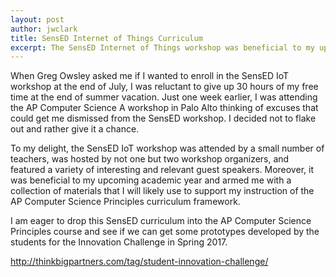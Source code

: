 ```yaml
---
layout: post
author: jwclark
title: SensED Internet of Things Curriculum
excerpt: The SensED Internet of Things workshop was beneficial to my upcoming academic year and armed me with a collection of materials that I will likely use to support my instruction of the AP Computer Science Principles curriculum framework.
---
```

When Greg Owsley asked me if I wanted to enroll in the SensED IoT workshop at the end of July, I was reluctant to give up 30 hours of my free time at the end of summer vacation. Just one week earlier, I was attending the AP Computer Science A workshop in Palo Alto thinking of excuses that could get me dismissed from the SensED workshop. I decided not to flake out and rather give it a chance.

To my delight, the SensED IoT workshop was attended by a small number of teachers, was hosted by not one but two workshop organizers, and featured a variety of interesting and relevant guest speakers. Moreover, it was beneficial to my upcoming academic year and armed me with a collection of materials that I will likely use to support my instruction of the AP Computer Science Principles curriculum framework.

I am eager to drop this SensED curriculum into the AP Computer Science Principles course and see if we can get some prototypes developed by the students for the Innovation Challenge in Spring 2017.

http://thinkbigpartners.com/tag/student-innovation-challenge/

